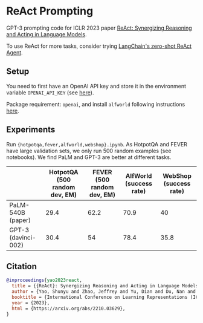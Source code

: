 # ReAct Prompting

GPT-3 prompting code for ICLR 2023 paper [ReAct: Synergizing Reasoning and Acting in Language Models](https://arxiv.org/abs/2210.03629).

To use ReAct for more tasks, consider trying [LangChain's zero-shot ReAct Agent](https://python.langchain.com/docs/modules/agents/agent_types/react.html).

## Setup

You need to first have an OpenAI API key and store it in the environment variable `OPENAI_API_KEY` (see [here](https://help.openai.com/en/articles/5112595-best-practices-for-api-key-safety)).

Package requirement: `openai`, and install `alfworld` following instructions [here](https://github.com/alfworld/alfworld).

## Experiments

Run `{hotpotqa,fever,alfworld,webshop}.ipynb`. As HotpotQA and FEVER have large validation sets, we only run 500 random examples (see notebooks). We find PaLM and GPT-3 are better at different tasks.

|                     | HotpotQA (500 random dev, EM) | FEVER (500 random dev, EM) | AlfWorld (success rate) | WebShop (success rate) |
| ------------------- | ----------------------------- | -------------------------- | ----------------------- | ---------------------- |
| PaLM-540B (paper)   | 29.4                          | 62.2                       | 70.9                    | 40                     |
| GPT-3 (davinci-002) | 30.4                          | 54                         | 78.4                    | 35.8                   |

## Citation

```bibtex
@inproceedings{yao2023react,
  title = {{ReAct}: Synergizing Reasoning and Acting in Language Models},
  author = {Yao, Shunyu and Zhao, Jeffrey and Yu, Dian and Du, Nan and Shafran, Izhak and Narasimhan, Karthik and Cao, Yuan},
  booktitle = {International Conference on Learning Representations (ICLR) },
  year = {2023},
  html = {https://arxiv.org/abs/2210.03629},
}
```
